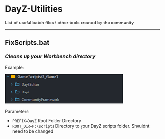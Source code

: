# DayZ-Utilities
List of useful batch files / other tools created by the community

---
## FixScripts.bat
### *Cleans up your Workbench directory*

Example:

![After](/images/fixscripts_after.png)

Parameters:
- `PREFIX=DayZ` Root Folder Directory
- `ROOT_DIR=P:\scripts` Directory to your DayZ scripts folder. Shouldnt need to be changed



